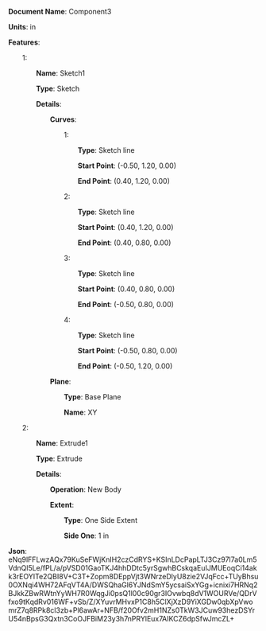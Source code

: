 **Document Name**: Component3

**Units**: in

**Features**:

&emsp;&emsp;1:

&emsp;&emsp;&emsp;&emsp;**Name**: Sketch1

&emsp;&emsp;&emsp;&emsp;**Type**: Sketch

&emsp;&emsp;&emsp;&emsp;**Details**:

&emsp;&emsp;&emsp;&emsp;&emsp;&emsp;**Curves**:

&emsp;&emsp;&emsp;&emsp;&emsp;&emsp;&emsp;&emsp;1:

&emsp;&emsp;&emsp;&emsp;&emsp;&emsp;&emsp;&emsp;&emsp;&emsp;**Type**: Sketch line

&emsp;&emsp;&emsp;&emsp;&emsp;&emsp;&emsp;&emsp;&emsp;&emsp;**Start Point**: (-0.50, 1.20, 0.00)

&emsp;&emsp;&emsp;&emsp;&emsp;&emsp;&emsp;&emsp;&emsp;&emsp;**End Point**: (0.40, 1.20, 0.00)

&emsp;&emsp;&emsp;&emsp;&emsp;&emsp;&emsp;&emsp;2:

&emsp;&emsp;&emsp;&emsp;&emsp;&emsp;&emsp;&emsp;&emsp;&emsp;**Type**: Sketch line

&emsp;&emsp;&emsp;&emsp;&emsp;&emsp;&emsp;&emsp;&emsp;&emsp;**Start Point**: (0.40, 1.20, 0.00)

&emsp;&emsp;&emsp;&emsp;&emsp;&emsp;&emsp;&emsp;&emsp;&emsp;**End Point**: (0.40, 0.80, 0.00)

&emsp;&emsp;&emsp;&emsp;&emsp;&emsp;&emsp;&emsp;3:

&emsp;&emsp;&emsp;&emsp;&emsp;&emsp;&emsp;&emsp;&emsp;&emsp;**Type**: Sketch line

&emsp;&emsp;&emsp;&emsp;&emsp;&emsp;&emsp;&emsp;&emsp;&emsp;**Start Point**: (0.40, 0.80, 0.00)

&emsp;&emsp;&emsp;&emsp;&emsp;&emsp;&emsp;&emsp;&emsp;&emsp;**End Point**: (-0.50, 0.80, 0.00)

&emsp;&emsp;&emsp;&emsp;&emsp;&emsp;&emsp;&emsp;4:

&emsp;&emsp;&emsp;&emsp;&emsp;&emsp;&emsp;&emsp;&emsp;&emsp;**Type**: Sketch line

&emsp;&emsp;&emsp;&emsp;&emsp;&emsp;&emsp;&emsp;&emsp;&emsp;**Start Point**: (-0.50, 0.80, 0.00)

&emsp;&emsp;&emsp;&emsp;&emsp;&emsp;&emsp;&emsp;&emsp;&emsp;**End Point**: (-0.50, 1.20, 0.00)

&emsp;&emsp;&emsp;&emsp;&emsp;&emsp;**Plane**:

&emsp;&emsp;&emsp;&emsp;&emsp;&emsp;&emsp;&emsp;**Type**: Base Plane

&emsp;&emsp;&emsp;&emsp;&emsp;&emsp;&emsp;&emsp;**Name**: XY

&emsp;&emsp;2:

&emsp;&emsp;&emsp;&emsp;**Name**: Extrude1

&emsp;&emsp;&emsp;&emsp;**Type**: Extrude

&emsp;&emsp;&emsp;&emsp;**Details**:

&emsp;&emsp;&emsp;&emsp;&emsp;&emsp;**Operation**: New Body

&emsp;&emsp;&emsp;&emsp;&emsp;&emsp;**Extent**:

&emsp;&emsp;&emsp;&emsp;&emsp;&emsp;&emsp;&emsp;**Type**: One Side Extent

&emsp;&emsp;&emsp;&emsp;&emsp;&emsp;&emsp;&emsp;**Side One**: 1 in

**Json**: eNq9lFFLwzAQx79KuSeFWjKnIH2czCdRYS+KSInLDcPapLTJ3Cz97l7a0Lm5VdnQl5Le/fPL/a/pVSD01GaoTKJ4hhDDtc5yrSgwhBCskqaEuIJMUEoqCi14akk3rEOYITe2QBI8V+C3T+Zopm8DEppVjt3WNrzeDlyU8zie2VJqFcc+TUyBhsu0OXNqi4WH72AFqVT4A/DWSQhaGl6YJNdSmY5ycsaiSxYGg+icnixi7HRNq2BJkkZBwRWtnYyWH7R0WqgJi0psQ1l00c90gr3IOvwbq8dV1WOURVe/QDrVfxo9tKqdRv016WF+vSb/Z/XYuvrMHvxP1C8h5ClXjXzD9YiXGDw0qbXpVwomrZ7q8RPk8cl3zb+Pl6awAr+NFB/f20Ofv2mH1NZs0TkW3JCuw93hezDSYrU54nBpsG3Qxtn3CoOJFBiM23y3h7nPRYlEux7AIKCZ6dpSfwJmcZL+

